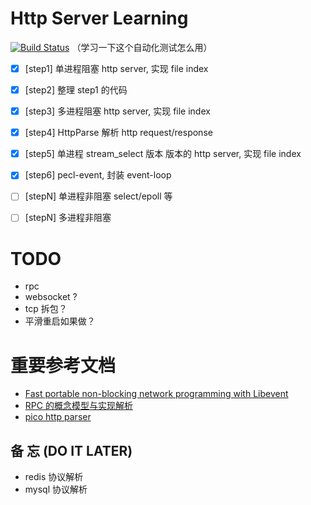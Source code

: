# Http Server Learning

[![Build Status](https://travis-ci.org/minbaby/http-server-learning.svg?branch=master)](https://travis-ci.org/minbaby/http-server-learning)
（学习一下这个自动化测试怎么用）

- [x] [step1] 单进程阻塞 http server, 实现 file index
- [x] [step2] 整理 step1 的代码
- [x] [step3] 多进程阻塞 http server, 实现 file index
- [x] [step4] HttpParse 解析 http request/response
- [x] [step5] 单进程 stream_select 版本 版本的 http server, 实现 file index
- [x] [step6] pecl-event, 封装 event-loop
- [ ] [stepN] 单进程非阻塞 select/epoll 等
- [ ] [stepN] 多进程非阻塞


# TODO

- rpc
- websocket ?
- tcp 拆包？
- 平滑重启如果做？


# 重要参考文档

- [Fast portable non-blocking network programming with Libevent](http://www.wangafu.net/~nickm/libevent-book/TOC.html)
- [RPC 的概念模型与实现解析](http://mp.weixin.qq.com/s?__biz=MzAxMTEyOTQ5OQ==&mid=2650610547&idx=1&sn=2cae08dbf62d9a6c2f964ffd440c0077)
- [pico http parser](https://github.com/h2o/picohttpparser) 

## 备 忘 (DO IT LATER)

- redis 协议解析
- mysql 协议解析
